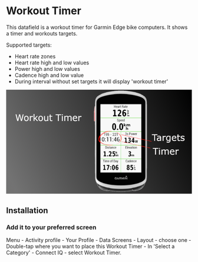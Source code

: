 # Workout Timer

This datafield is a workout timer for Garmin Edge bike computers. It shows a timer and workouts targets.

Supported targets:

* Heart rate zones
* Heart rate high and low values
* Power high and low values
* Cadence high and low value
* During interval without set targets it will display 'workout timer'

![example](./images/hero-small.png "example of workout timer")

## Installation

### Add it to your preferred screen

Menu - Activity profile - Your Profile - Data Screens - Layout - choose one - Double-tap where you want to place this Workout Timer - In 'Select a Category' - Connect IQ - select Workout Timer.
